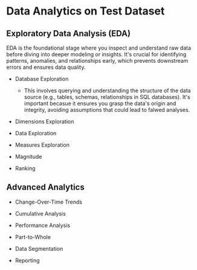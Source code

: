 # Data Analytics on Test Dataset


## Exploratory Data Analysis (EDA)

EDA is the foundational stage where you inspect and understand raw data before diving into deeper modeling or insights. It's crucial for identifying patterns, anomalies, and relationships early, which prevents downstream errors and ensures data quality.

  - Database Exploration

    - This involves querying and understanding the structure of the data source (e.g., tables, schemas, relationships in SQL databases). It's important becasue it ensures you grasp the data's origin and integrity, avoiding assumptions that could lead to falwed analyses.
  
  - Dimensions Exploration
  
  - Data Exploration
  
  - Measures Exploration
  
  - Magnitude
  
  - Ranking

## Advanced Analytics

  - Change-Over-Time Trends
  
  - Cumulative Analysis
  
  - Performance Analysis
  
  - Part-to-Whole
  
  - Data Segmentation
  
  - Reporting
